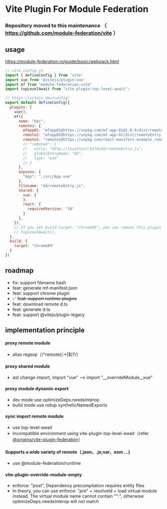 # Vite Plugin For Module Federation

### Repository moved to this maintenance （ https://github.com/module-federation/vite ）

## usage
https://module-federation.io/guide/basic/webpack.html

``` js
// vite.config.js
import { defineConfig } from 'vite'
import vue from '@vitejs/plugin-vue'
import mf from "module-federation-vite"
import topLevelAwait from "vite-plugin-top-level-await";

// https://vitejs.dev/config/
export default defineConfig({
  plugins: [
    vue(),
    mf({
      name: "bbc",
      remotes: {
        mfapp01: "mfapp01@https://unpkg.com/mf-app-01@1.0.9/dist/remoteEntry.js",
        remote2: "mfapp02@https://unpkg.com/mf-app-02/dist/remoteEntry.js",
        remote3: "remote1@https://unpkg.com/react-manifest-example_remote1@1.0.6/dist/mf-manifest.json",
        // "remote4": {
        //   entry: "http://localhost:5174/dd/remoteEntry.js",
        //   globalEntryName: "bb",
        //   type: "esm"
        // }
      },
      exposes: {
        "App": "./src/App.vue"
      },
      filename: "dd/remoteEntry.js",
      shared: {
        vue: {
        },
        react: {
          requiredVersion: "18"
        }
      },
    }),
    // If you set build.target: "chrome89", you can remove this plugin
    // topLevelAwait(),
  ],
  build: {
    target: "chrome89"
  }
})
```

## roadmap
* fix: support filename hash
* feat: generate mf-manifest.json
* feat: support chrome plugin
* ✅ ~~feat: support runtime plugins~~
* feat: download remote d.ts
* feat: generate d.ts
* feat: support @vitejs/plugin-legacy

## implementation principle

#### proxy remote module
  * alias regexp（/^remote(\/.*|$)?/）
#### proxy shared module
  * ast change import, import "vue" --> import "__overrideModule__vue"
#### proxy module dynamic export
  * dev mode use optimizeDeps.needsInterop
  * build mode use rollup syntheticNamedExports
#### sync import remote module
  * use top-level-await
  * Incompatible environment using vite-plugin-top-level-await（refer [@originjs/vite-plugin-federation](https://github.com/originjs/vite-plugin-federation)）
#### Supports a wide variety of remote（.json、.js;var、esm ...)
  * use @module-federation/runtime
#### vite-plugin-override-module-empty
  * enforce: "post", Dependency precompilation requires entity files
  * In theory, you can use enforce: "pre" + resolveId + load virtual module instead, The virtual module name cannot contain "":", otherwise optimizeDeps.needsInterop will not match
